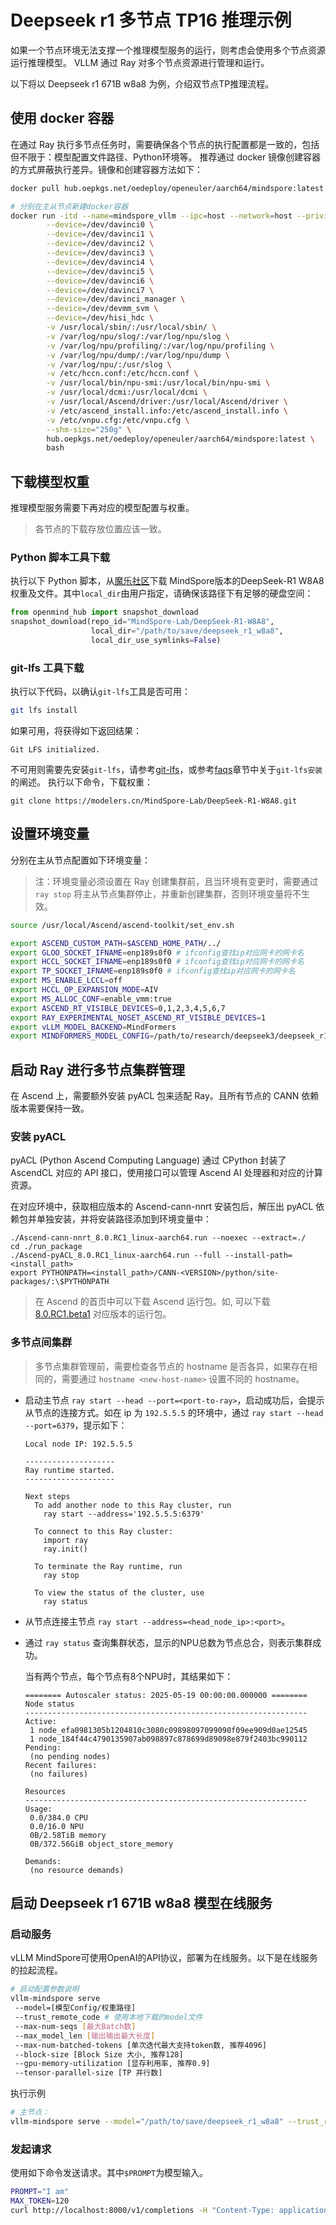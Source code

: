 # Deepseek r1 多节点 TP16 推理示例

如果一个节点环境无法支撑一个推理模型服务的运行，则考虑会使用多个节点资源运行推理模型。
VLLM 通过 Ray 对多个节点资源进行管理和运行。

以下将以 Deepseek r1 671B w8a8 为例，介绍双节点TP推理流程。

## 使用 docker 容器

在通过 Ray 执行多节点任务时，需要确保各个节点的执行配置都是一致的，包括但不限于：模型配置文件路径、Python环境等。
推荐通过 docker 镜像创建容器的方式屏蔽执行差异。镜像和创建容器方法如下：

```bash
docker pull hub.oepkgs.net/oedeploy/openeuler/aarch64/mindspore:latest

# 分别在主从节点新建docker容器
docker run -itd --name=mindspore_vllm --ipc=host --network=host --privileged=true \
        --device=/dev/davinci0 \
        --device=/dev/davinci1 \
        --device=/dev/davinci2 \
        --device=/dev/davinci3 \
        --device=/dev/davinci4 \
        --device=/dev/davinci5 \
        --device=/dev/davinci6 \
        --device=/dev/davinci7 \
        --device=/dev/davinci_manager \
        --device=/dev/devmm_svm \
        --device=/dev/hisi_hdc \
        -v /usr/local/sbin/:/usr/local/sbin/ \
        -v /var/log/npu/slog/:/var/log/npu/slog \
        -v /var/log/npu/profiling/:/var/log/npu/profiling \
        -v /var/log/npu/dump/:/var/log/npu/dump \
        -v /var/log/npu/:/usr/slog \
        -v /etc/hccn.conf:/etc/hccn.conf \
        -v /usr/local/bin/npu-smi:/usr/local/bin/npu-smi \
        -v /usr/local/dcmi:/usr/local/dcmi \
        -v /usr/local/Ascend/driver:/usr/local/Ascend/driver \
        -v /etc/ascend_install.info:/etc/ascend_install.info \
        -v /etc/vnpu.cfg:/etc/vnpu.cfg \
        --shm-size="250g" \
        hub.oepkgs.net/oedeploy/openeuler/aarch64/mindspore:latest \
        bash
```

## 下载模型权重

推理模型服务需要下再对应的模型配置与权重。

> 各节点的下载存放位置应该一致。

### Python 脚本工具下载

执行以下 Python 脚本，从[魔乐社区](https://modelers.cn)下载 MindSpore版本的DeepSeek-R1 W8A8权重及文件。其中`local_dir`由用户指定，请确保该路径下有足够的硬盘空间：

```python
from openmind_hub import snapshot_download
snapshot_download(repo_id="MindSpore-Lab/DeepSeek-R1-W8A8",
                  local_dir="/path/to/save/deepseek_r1_w8a8",
                  local_dir_use_symlinks=False)
```

### git-lfs 工具下载

执行以下代码，以确认`git-lfs`工具是否可用：

```bash
git lfs install
```

如果可用，将获得如下返回结果：

```text
Git LFS initialized.
```

不可用则需要先安装`git-lfs`，请参考[git-lfs](https://git-lfs.com)，或参考[faqs](../../../faqs/faqs.md)章节中关于`git-lfs安装`的阐述。
执行以下命令，下载权重：

```shell
git clone https://modelers.cn/MindSpore-Lab/DeepSeek-R1-W8A8.git
```

## 设置环境变量

分别在主从节点配置如下环境变量：

> 注：环境变量必须设置在 Ray 创建集群前，且当环境有变更时，需要通过 `ray stop` 将主从节点集群停止，并重新创建集群，否则环境变量将不生效。

```bash
source /usr/local/Ascend/ascend-toolkit/set_env.sh

export ASCEND_CUSTOM_PATH=$ASCEND_HOME_PATH/../
export GLOO_SOCKET_IFNAME=enp189s0f0 # ifconfig查找ip对应网卡的网卡名
export HCCL_SOCKET_IFNAME=enp189s0f0 # ifconfig查找ip对应网卡的网卡名
export TP_SOCKET_IFNAME=enp189s0f0 # ifconfig查找ip对应网卡的网卡名
export MS_ENABLE_LCCL=off
export HCCL_OP_EXPANSION_MODE=AIV
export MS_ALLOC_CONF=enable_vmm:true
export ASCEND_RT_VISIBLE_DEVICES=0,1,2,3,4,5,6,7
export RAY_EXPERIMENTAL_NOSET_ASCEND_RT_VISIBLE_DEVICES=1
export vLLM_MODEL_BACKEND=MindFormers
export MINDFORMERS_MODEL_CONFIG=/path/to/research/deepseek3/deepseek_r1_671b/predict_deepseek_r1_671b_w8a8.yaml
```

## 启动 Ray 进行多节点集群管理

在 Ascend 上，需要额外安装 pyACL 包来适配 Ray。且所有节点的 CANN 依赖版本需要保持一致。

### 安装 pyACL

pyACL (Python Ascend Computing Language) 通过 CPython 封装了 AscendCL 对应的 API 接口，使用接口可以管理 Ascend AI 处理器和对应的计算资源。

在对应环境中，获取相应版本的 Ascend-cann-nnrt 安装包后，解压出 pyACL 依赖包并单独安装，并将安装路径添加到环境变量中：

```shell
./Ascend-cann-nnrt_8.0.RC1_linux-aarch64.run --noexec --extract=./
cd ./run_package
./Ascend-pyACL_8.0.RC1_linux-aarch64.run --full --install-path=<install_path>
export PYTHONPATH=<install_path>/CANN-<VERSION>/python/site-packages/:\$PYTHONPATH
```

> 在 Ascend 的首页中可以下载 Ascend 运行包。如, 可以下载 [8.0.RC1.beta1](https://www.hiascend.cn/developer/download/community/result?module=cann&version=8.0.RC1.beta1) 对应版本的运行包。

### 多节点间集群

> 多节点集群管理前，需要检查各节点的 hostname 是否各异，如果存在相同的，需要通过 `hostname <new-host-name>` 设置不同的 hostname。

- 启动主节点 `ray start --head --port=<port-to-ray>`，启动成功后，会提示从节点的连接方式。如在 ip 为 `192.5.5.5` 的环境中，通过 `ray start --head --port=6379`，提示如下：

    ```text
    Local node IP: 192.5.5.5

    --------------------
    Ray runtime started.
    --------------------

    Next steps
      To add another node to this Ray cluster, run
        ray start --address='192.5.5.5:6379'

      To connect to this Ray cluster:
        import ray
        ray.init()

      To terminate the Ray runtime, run
        ray stop

      To view the status of the cluster, use
        ray status
    ```

- 从节点连接主节点 `ray start --address=<head_node_ip>:<port>`。
- 通过 `ray status` 查询集群状态，显示的NPU总数为节点总合，则表示集群成功。

   当有两个节点，每个节点有8个NPU时，其结果如下：

   ```shell
   ======== Autoscaler status: 2025-05-19 00:00:00.000000 ========
   Node status
   ---------------------------------------------------------------
   Active:
    1 node_efa0981305b1204810c3080c09898097099090f09ee909d0ae12545
    1 node_184f44c4790135907ab098897c878699d89098e879f2403bc990112
   Pending:
    (no pending nodes)
   Recent failures:
    (no failures)

   Resources
   ---------------------------------------------------------------
   Usage:
    0.0/384.0 CPU
    0.0/16.0 NPU
    0B/2.58TiB memory
    0B/372.56GiB object_store_memory

   Demands:
    (no resource demands)
   ```

## 启动 Deepseek r1 671B w8a8 模型在线服务

### 启动服务

vLLM MindSpore可使用OpenAI的API协议，部署为在线服务。以下是在线服务的拉起流程。

```bash
# 启动配置参数说明
vllm-mindspore serve
 --model=[模型Config/权重路径]
 --trust_remote_code # 使用本地下载的model文件
 --max-num-seqs [最大Batch数]
 --max_model_len [输出输出最大长度]
 --max-num-batched-tokens [单次迭代最大支持token数, 推荐4096]
 --block-size [Block Size 大小, 推荐128]
 --gpu-memory-utilization [显存利用率, 推荐0.9]
 --tensor-parallel-size [TP 并行数]
```

执行示例

```bash
# 主节点：
vllm-mindspore serve --model="/path/to/save/deepseek_r1_w8a8" --trust_remote_code --max-num-seqs=256 --max_model_len=32768  --max-num-batched-tokens=4096 --block-size=128 --gpu-memory-utilization=0.9 --tensor-parallel-size 16
```

### 发起请求

使用如下命令发送请求。其中`$PROMPT`为模型输入。

```bash
PROMPT="I am"
MAX_TOKEN=120
curl http://localhost:8000/v1/completions -H "Content-Type: application/json" -d '{"model": "/path/to/save/deepseek_r1_w8a8", "prompt": "$PROMPT", "max_tokens": $MAX_TOKEN, "temperature": 0, "top_p": 1.0, "top_k": 1, "repetition_penalty": 1.0}'
```
